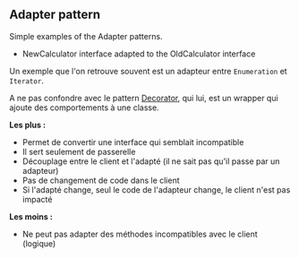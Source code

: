 ## Adapter pattern

Simple examples of the Adapter patterns.
- NewCalculator interface adapted to the OldCalculator interface

Un exemple que l'on retrouve souvent est un adapteur entre `Enumeration` et `Iterator`. 

A ne pas confondre avec le pattern [Decorator](https://github.com/abreuse/decorator-pattern), qui lui, est un wrapper qui ajoute des comportements à une classe.

**Les plus :**
- Permet de convertir une interface qui semblait incompatible
- Il sert seulement de passerelle
- Découplage entre le client et l'adapté (il ne sait pas qu'il passe par un adapteur)
- Pas de changement de code dans le client
- Si l'adapté change, seul le code de l'adapteur change, le client n'est pas impacté

**Les moins :**
- Ne peut pas adapter des méthodes incompatibles avec le client (logique)

